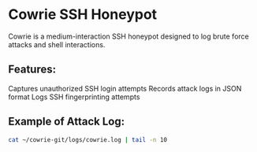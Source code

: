 # Cowrie SSH Honeypot

Cowrie is a medium-interaction SSH honeypot designed to log brute force attacks and shell interactions.

## Features:
Captures unauthorized SSH login attempts 
Records attack logs in JSON format 
Logs SSH fingerprinting attempts 

## Example of Attack Log:
```bash
cat ~/cowrie-git/logs/cowrie.log | tail -n 10
